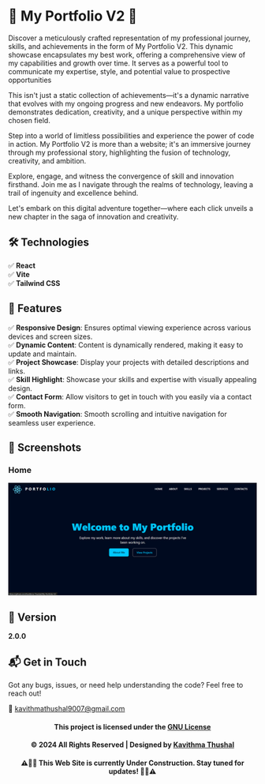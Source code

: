 # 🌟 My Portfolio V2 🌟

Discover a meticulously crafted representation of my professional journey, skills, and achievements in the form of My
Portfolio V2. This dynamic showcase encapsulates my best work, offering a comprehensive view of my capabilities and
growth over time. It serves as a powerful tool to communicate my expertise, style, and potential value to prospective
opportunities

This isn't just a static collection of achievements—it's a dynamic narrative that evolves with my ongoing progress and
new endeavors. My portfolio demonstrates dedication, creativity, and a unique perspective within my chosen field.

Step into a world of limitless possibilities and experience the power of code in action. My Portfolio V2 is more than a
website; it's an immersive journey through my professional story, highlighting the fusion of technology, creativity, and
ambition.

Explore, engage, and witness the convergence of skill and innovation firsthand. Join me as I navigate through the realms
of technology, leaving a trail of ingenuity and excellence behind.

Let's embark on this digital adventure together—where each click unveils a new chapter in the saga of innovation and
creativity.

## 🛠️ Technologies

✅ **React**<br/>
✅ **Vite**<br/>
✅ **Tailwind CSS**<br/>

## 🚀 Features

✅ **Responsive Design**: Ensures optimal viewing experience across various devices and screen sizes.<br/>
✅ **Dynamic Content**: Content is dynamically rendered, making it easy to update and maintain.<br/>
✅ **Project Showcase**: Display your projects with detailed descriptions and links.<br/>
✅ **Skill Highlight**: Showcase your skills and expertise with visually appealing design.<br/>
✅ **Contact Form**: Allow visitors to get in touch with you easily via a contact form.<br/>
✅ **Smooth Navigation**: Smooth scrolling and intuitive navigation for seamless user experience.<br/>

## 📸 Screenshots

### Home

<img src="ss/Home.png">

## 📝 Version

**2.0.0**

## 📬 Get in Touch

Got any bugs, issues, or need help understanding the code? Feel free to reach out!

📧 [kavithmathushal9007@gmail.com](mailto:kavithmathushal9007@gmail.com)

<div align="center">

#### This project is licensed under the [GNU License](LICENSE)

#### © 2024 All Rights Reserved | Designed by [Kavithma Thushal](https://github.com/Kavithma-Thushal)

#### ‍⚠️👷‍♂️ This Web Site is currently Under Construction. Stay tuned for updates! 👷‍♂️⚠️

</div>